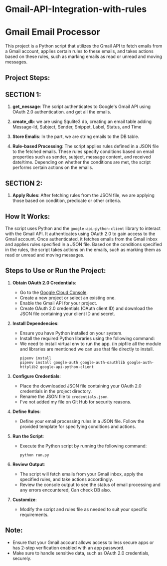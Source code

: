 # Gmail-API-Integration-with-rules

# Gmail Email Processor

This project is a Python script that utilizes the Gmail API to fetch emails from a Gmail account, applies certain rules to these emails, and takes actions based on these rules, such as marking emails as read or unread and moving messages.

## Project Steps:
## SECTION 1:
1. **get_nessage**: The script authenticates to Google's Gmail API using OAuth 2.0 authentication. and get all the emails.

2. **create_db**: we are using Squlite3 db, creating an email table adding Message-Id, Subject, Sender, Snippet, Label, Status, and Time 
3. **Store Emalis**: In the part, we are string emails to the DB table.
4. **Rule-based Processing**: The script applies rules defined in a JSON file to the fetched emails. These rules specify conditions based on email properties such as sender, subject, message content, and received date/time. Depending on whether the conditions are met, the script performs certain actions on the emails.


## SECTION 2:
1. **Apply Rules**: After fetching rules from the JSON file, we are applying those based on condition, predicate or other criteria.

## How It Works:

The script uses Python and the `google-api-python-client` library to interact with the Gmail API. It authenticates using OAuth 2.0 to gain access to the Gmail account. Once authenticated, it fetches emails from the Gmail inbox and applies rules specified in a JSON file. Based on the conditions specified in the rules, the script takes actions on the emails, such as marking them as read or unread and moving messages.

## Steps to Use or Run the Project:

1. **Obtain OAuth 2.0 Credentials**:
   - Go to the [Google Cloud Console](https://console.cloud.google.com/).
   - Create a new project or select an existing one.
   - Enable the Gmail API for your project.
   - Create OAuth 2.0 credentials (OAuth client ID) and download the JSON file containing your client ID and secret.

2. **Install Dependencies**:
   - Ensure you have Python installed on your system.
   - Install the required Python libraries using the following command:
   - We need to install virtual env to run the app. (in pipfile all the module and libraries are mentioned we can use that           file directly to install.
     ```
     pipenv install
     pipenv install google-auth google-auth-oauthlib google-auth-httplib2 google-api-python-client
     ```

3. **Configure Credentials**:
   - Place the downloaded JSON file containing your OAuth 2.0 credentials in the project directory.
   - Rename the JSON file to `credentials.json`.
   - I've not added my file on Git Hub for security reasons.

4. **Define Rules**:
   - Define your email processing rules in a JSON file. Follow the provided template for specifying conditions and actions.

5. **Run the Script**:
   - Execute the Python script by running the following command:
     ```
     python run.py
     ```

6. **Review Output**:
   - The script will fetch emails from your Gmail inbox, apply the specified rules, and take actions accordingly.
   - Review the console output to see the status of email processing and any errors encountered, Can check DB also.

7. **Customize**:
   - Modify the script and rules file as needed to suit your specific requirements.

## Note:
- Ensure that your Gmail account allows access to less secure apps or has 2-step verification enabled with an app password.
- Make sure to handle sensitive data, such as OAuth 2.0 credentials, securely.
